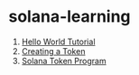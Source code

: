 # solana-learning

1. [Hello World Tutorial](hello_world/README.md)
2. [Creating a Token](creating_a_token/README.md)
3. [Solana Token Program](solana_token_program/README.md)

